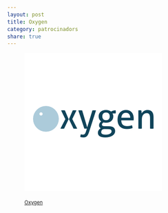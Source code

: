 ```yaml
---
layout: post
title: Oxygen
category: patrocinadors
share: true
---
```


<figure class="text-center">
	<img src="/public/img/oxygen-patrocinadors-artinpocket-regular.png" alt="Oxygen - patrocinadors d'artipocket/regular" title="Oxygen - patrocinadors d'artipocket/regular">
	<figcaption>
		<p><small><i class="fa fa-external-link"></i> <a href="http://www.oxygen.cat/" title="Oxygen">Oxygen</a></small></p>
	</figcaption>
</figure>